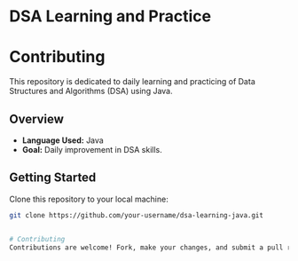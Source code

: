 # DSA Learning and Practice 
# Contributing

This repository is dedicated to daily learning and practicing of Data Structures and Algorithms (DSA) using Java.

## Overview
- **Language Used:** Java
- **Goal:** Daily improvement in DSA skills.

## Getting Started
Clone this repository to your local machine:

```bash
git clone https://github.com/your-username/dsa-learning-java.git


# Contributing
Contributions are welcome! Fork, make your changes, and submit a pull request.
